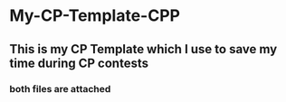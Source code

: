 # My-CP-Template-CPP

## This is my CP Template which I use to save my time during CP contests 
### both files are attached
